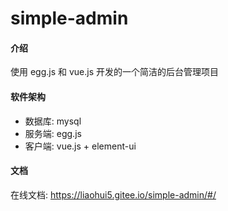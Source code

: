 # simple-admin

#### 介绍
使用 egg.js 和 vue.js 开发的一个简洁的后台管理项目

#### 软件架构
+ 数据库: mysql
+ 服务端: egg.js
+ 客户端: vue.js + element-ui

#### 文档

在线文档: https://liaohui5.gitee.io/simple-admin/#/
